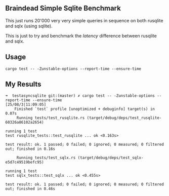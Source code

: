 ## Braindead Simple Sqlite Benchmark

This just runs 20'000 very very simple queries in sequence on both rusqlite and sqlx (using sqlite).

This is just to try and benchmark the *latency* difference between rusqlite and sqlx.

## Usage

`cargo test -- -Zunstable-options --report-time --ensure-time`

## My Results

```
➜  testasyncsqlite git:(master) ✗ cargo test -- -Zunstable-options --report-time --ensure-time                                                                        [25/08/3|11:09:05]
    Finished `test` profile [unoptimized + debuginfo] target(s) in 0.07s
     Running tests/test_rusqlite.rs (target/debug/deps/test_rusqlite-60326a86102a2654)

running 1 test
test rusqlite_tests::test_rusqlite ... ok <0.163s>

test result: ok. 1 passed; 0 failed; 0 ignored; 0 measured; 0 filtered out; finished in 0.16s

     Running tests/test_sqlx.rs (target/debug/deps/test_sqlx-e5d7c49519befc95)

running 1 test
test sqlx_tests::test_sqlx ... ok <0.455s>

test result: ok. 1 passed; 0 failed; 0 ignored; 0 measured; 0 filtered out; finished in 0.46s
```
